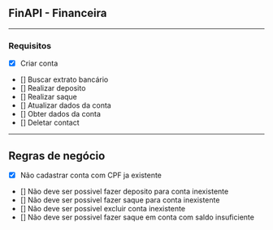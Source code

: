 ## FinAPI - Financeira

---

### Requisitos

- [x] Criar conta
- [] Buscar extrato bancário
- [] Realizar deposito
- [] Realizar saque
- [] Atualizar dados da conta
- [] Obter dados da conta
- [] Deletar contact

---

## Regras de negócio

- [x] Não cadastrar conta com CPF ja existente 
- [] Não deve ser possivel fazer deposito para conta inexistente
- [] Não deve ser possivel fazer saque para conta inexistente
- [] Não deve ser possivel excluir conta inexistente
- [] Não deve ser possivel fazer saque em conta com saldo insuficiente